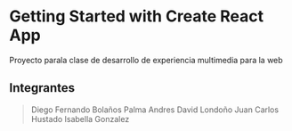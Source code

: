 # Getting Started with Create React App

Proyecto parala clase de desarrollo de experiencia multimedia para la web

## Integrantes

> Diego Fernando Bolaños Palma
> Andres David Londoño
> Juan Carlos Hustado
> Isabella Gonzalez
